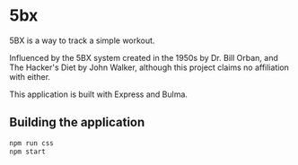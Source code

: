 # 5bx
5BX is a way to track a simple workout.

Influenced by the 5BX system created in the 1950s by Dr. Bill Orban, and The Hacker's Diet by John Walker, although this project claims no affiliation with either.

This application is built with Express and Bulma.

## Building the application
```bash
npm run css
npm start
```